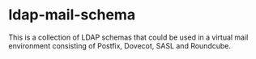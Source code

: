 # ldap-mail-schema

This is a collection of LDAP schemas that could be used in a virtual mail environment consisting of Postfix, Dovecot, SASL and Roundcube.
